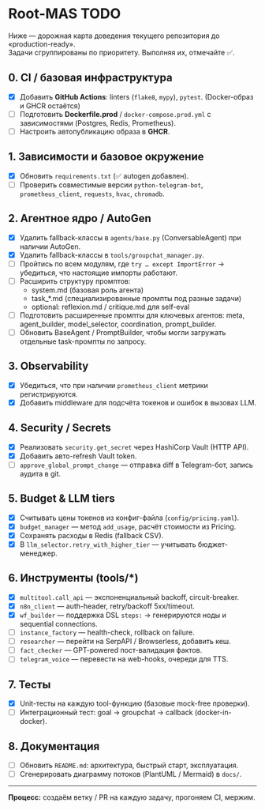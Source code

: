 # Root-MAS TODO

Ниже — дорожная карта доведения текущего репозитория до «production-ready».  
Задачи сгруппированы по приоритету. Выполняя их, отмечайте ✅.

## 0. CI / базовая инфраструктура
- [x] Добавить **GitHub Actions**: linters (`flake8`, `mypy`), `pytest`. (Docker-образ и GHCR остаётся)
- [ ] Подготовить **Dockerfile.prod** / `docker-compose.prod.yml` с зависимостями (Postgres, Redis, Prometheus).
- [ ] Настроить автопубликацию образа в **GHCR**.

## 1. Зависимости и базовое окружение
- [x] Обновить `requirements.txt` (✅ autogen добавлен).
- [ ] Проверить совместимые версии `python-telegram-bot`, `prometheus_client`, `requests`, `hvac`, `chromadb`.

## 2. Агентное ядро / AutoGen
- [x] Удалить fallback-классы в `agents/base.py` (ConversableAgent) при наличии AutoGen.
- [x] Удалить fallback-классы в `tools/groupchat_manager.py`.
- [ ] Пройтись по всем модулям, где `try … except ImportError` → убедиться, что настоящие импорты работают.
- [ ] Расширить структуру промптов:
  - system.md (базовая роль агента)
  - task_*.md (специализированные промпты под разные задачи)
  - optional: reflexion.md / critique.md для self-eval
- [ ] Подготовить расширенные промпты для ключевых агентов: meta, agent_builder, model_selector, coordination, prompt_builder.
- [ ] Обновить BaseAgent / PromptBuilder, чтобы могли загружать отдельные task-промпты по запросу.

## 3. Observability
- [x] Убедиться, что при наличии `prometheus_client` метрики регистрируются.
- [x] Добавить middleware для подсчёта токенов и ошибок в вызовах LLM.

## 4. Security / Secrets
- [x] Реализовать `security.get_secret` через HashiCorp Vault (HTTP API).
- [x] Добавить авто-refresh Vault token.
- [ ] `approve_global_prompt_change` — отправка diff в Telegram-бот, запись аудита в git.

## 5. Budget & LLM tiers
- [x] Считывать цены токенов из конфиг-файла (`config/pricing.yaml`).
- [x] `budget_manager` — метод `add_usage`, расчёт стоимости из Pricing.
- [x] Сохранять расходы в Redis (fallback CSV).
- [x] В `llm_selector.retry_with_higher_tier` — учитывать бюджет-менеджер.

## 6. Инструменты (tools/*)
- [x] `multitool.call_api` — экспоненциальный backoff, circuit-breaker.
- [x] `n8n_client` — auth-header, retry/backoff 5xx/timeout.
- [x] `wf_builder` — поддержка DSL `steps:` → генерируются ноды и sequential connections.
- [ ] `instance_factory` — health-check, rollback on failure.
- [ ] `researcher` — перейти на SerpAPI / Browserless, добавить кеш.
- [ ] `fact_checker` — GPT-powered пост-валидация фактов.
- [ ] `telegram_voice` — перевести на web-hooks, очереди для TTS.

## 7. Тесты
- [x] Unit-тесты на каждую tool-функцию (базовые mock-free проверки).
- [ ] Интеграционный тест: goal → groupchat → callback (docker-in-docker).

## 8. Документация
- [ ] Обновить `README.md`: архитектура, быстрый старт, эксплуатация.
- [ ] Сгенерировать диаграмму потоков (PlantUML / Mermaid) в `docs/`.

---
**Процесс:** создаём ветку / PR на каждую задачу, прогоняем CI, мержим.